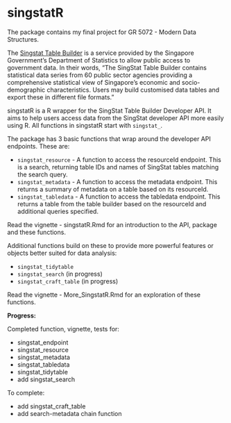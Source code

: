
<!-- README.md is generated from README.Rmd. Please edit that file -->

# singstatR

The package contains my final project for GR 5072 - Modern Data
Structures.

The [Singstat Table
Builder](https://www.tablebuilder.singstat.gov.sg/publicfacing/mainMenu.action)
is a service provided by the Singapore Government’s Department of
Statistics to allow public access to government data. In their words,
“The SingStat Table Builder contains statistical data series from 60
public sector agencies providing a comprehensive statistical view of
Singapore’s economic and socio-demographic characteristics. Users may
build customised data tables and export these in different file
formats.”

singstatR is a R wrapper for the SingStat Table Builder Developer API.
It aims to help users access data from the SingStat developer API more
easily using R. All functions in singstatR start with `singstat_`.

The package has 3 basic functions that wrap around the developer API
endpoints. These are:

  - `singstat_resource` - A function to access the resourceId endpoint.
    This is a search, returning table IDs and names of SingStat tables
    matching the search query.
  - `singstat_metadata` - A function to access the metadata endpoint.
    This returns a summary of metadata on a table based on its
    resourceId.
  - `singstat_tabledata` - A function to access the tabledata endpoint.
    This returns a table from the table builder based on the resourceId
    and additional queries specified.

Read the vignette - singstatR.Rmd for an introduction to the API,
package and these functions.

Additional functions build on these to provide more powerful features or
objects better suited for data analysis:

  - `singstat_tidytable`
  - `singstat_search` (in progress)
  - `singstat_craft_table` (in progress)

Read the vignette - More\_SingstatR.Rmd for an exploration of these
functions.

**Progress:**

Completed function, vignette, tests for:

  - singstat\_endpoint
  - singstat\_resource
  - singstat\_metadata
  - singstat\_tabledata
  - singstat\_tidytable
  - add singstat\_search

To complete:
 
  - add singstat\_craft\_table
  - add search-metadata chain function
